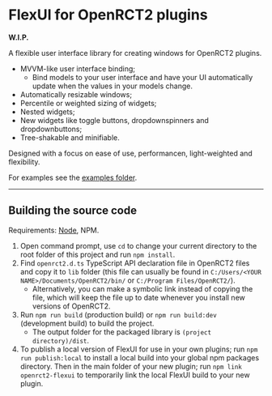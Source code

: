 # FlexUI for OpenRCT2 plugins

**W.I.P.**

A flexible user interface library for creating windows for OpenRCT2 plugins.

 - MVVM-like user interface binding;
    - Bind models to your user interface and have your UI automatically update when the values in your models change.
 - Automatically resizable windows;
 - Percentile or weighted sizing of widgets;
 - Nested widgets;
 - New widgets like toggle buttons, dropdownspinners and dropdownbuttons;
 - Tree-shakable and minifiable.

Designed with a focus on ease of use, performancen, light-weighted and flexibility.

For examples see the [examples folder](https://github.com/Basssiiie/OpenRCT2-FlexUI/tree/main/examples).

---

## Building the source code

Requirements: [Node](https://nodejs.org/en/), NPM.

1. Open command prompt, use `cd` to change your current directory to the root folder of this project and run `npm install`.
2. Find `openrct2.d.ts` TypeScript API declaration file in OpenRCT2 files and copy it to `lib` folder (this file can usually be found in `C:/Users/<YOUR NAME>/Documents/OpenRCT2/bin/` or `C:/Program Files/OpenRCT2/`).
    - Alternatively, you can make a symbolic link instead of copying the file, which will keep the file up to date whenever you install new versions of OpenRCT2.
3. Run `npm run build` (production build) or `npm run build:dev` (development build) to build the project.
    - The output folder for the packaged library is `(project directory)/dist`.
4. To publish a local version of FlexUI for use in your own plugins; run `npm run publish:local` to install a local build into your global npm packages directory. Then in the main folder of your new plugin; run `npm link openrct2-flexui` to temporarily link the local FlexUI build to your new plugin.
